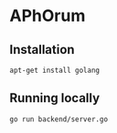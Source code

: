 # APhOrum

## Installation

`apt-get install golang`

## Running locally

`go run backend/server.go`
